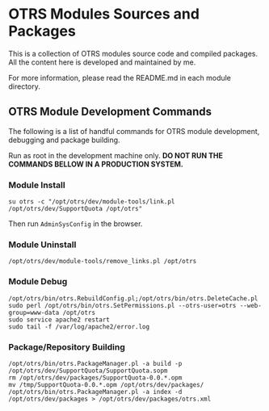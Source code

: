 # OTRS Modules Sources and Packages

This is a collection of OTRS modules source code and compiled packages. All the content here is developed and maintained by me.

For more information, please read the README.md in each module directory.

## OTRS Module Development Commands

The following is a list of handful commands for OTRS module development, debugging and package building.

Run as root in the development machine only. **DO NOT RUN THE COMMANDS BELLOW IN A PRODUCTION SYSTEM.**

### Module Install

```
su otrs -c "/opt/otrs/dev/module-tools/link.pl /opt/otrs/dev/SupportQuota /opt/otrs"
```

Then run `AdminSysConfig` in the browser.

### Module Uninstall

```
/opt/otrs/dev/module-tools/remove_links.pl /opt/otrs
```

### Module Debug

```
/opt/otrs/bin/otrs.RebuildConfig.pl;/opt/otrs/bin/otrs.DeleteCache.pl
sudo perl /opt/otrs/bin/otrs.SetPermissions.pl --otrs-user=otrs --web-group=www-data /opt/otrs
sudo service apache2 restart
sudo tail -f /var/log/apache2/error.log
```

### Package/Repository Building

```
/opt/otrs/bin/otrs.PackageManager.pl -a build -p /opt/otrs/dev/SupportQuota/SupportQuota.sopm
rm /opt/otrs/dev/packages/SupportQuota-0.0.*.opm
mv /tmp/SupportQuota-0.0.*.opm /opt/otrs/dev/packages/
/opt/otrs/bin/otrs.PackageManager.pl -a index -d /opt/otrs/dev/packages > /opt/otrs/dev/packages/otrs.xml
```
